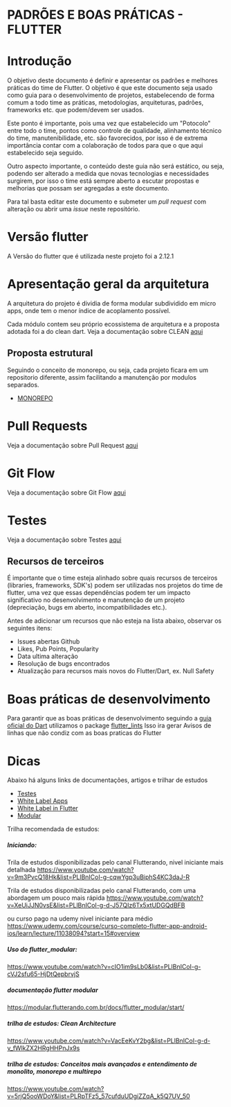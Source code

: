 #  PADRÕES E BOAS PRÁTICAS - FLUTTER

# Introdução

O objetivo deste documento é definir e apresentar os padrões e melhores práticas do time de Flutter. O objetivo é que este documento seja usado como guia para o desenvolvimento de projetos, estabelecendo de forma comum a todo time as práticas, metodologias, arquiteturas, padrões, frameworks etc. que podem/devem ser usados.

Este ponto é importante, pois uma vez que estabelecido um "Potocolo" entre todo o time, pontos como controle de qualidade, alinhamento técnico do time, manutenibilidade, etc. são favorecidos, por isso é de extrema importância contar com a colaboração de todos para que o que aqui estabelecido seja seguido.

Outro aspecto importante, o conteúdo deste guia não será estático, ou seja, podendo ser alterado a medida que novas tecnologias e necessidades surgirem, por isso o time está sempre aberto a escutar propostas e melhorias que possam ser agregadas a este documento.

Para tal basta editar este documento e submeter um  _pull request_  com alteração ou abrir uma  _issue_ neste repositório.

# Versão flutter
A Versão do flutter que é utilizada neste projeto foi a 2.12.1

# Apresentação geral da arquitetura 
A arquitetura do projeto é dividia de forma modular subdividido em micro apps, onde tem o menor índice de acoplamento possível.

Cada módulo contem seu próprio ecossistema de arquitetura e a proposta adotada foi a do clean dart.
Veja a documentação sobre CLEAN [aqui](./doc/CLEAN_ARCHITECTURE.md)

## Proposta estrutural
Seguindo o conceito de monorepo, ou seja, cada projeto ficara em um repositorio diferente, assim facilitando a manutenção por modulos separados.

 - [MONOREPO](./doc/MONOREPO.md)

# Pull Requests
Veja a documentação sobre Pull Request [aqui](./doc/PULL_REQUESTS.md)

# Git Flow
Veja a documentação sobre Git Flow [aqui](./doc/GIT_FLOW.md)

# Testes
Veja a documentação sobre Testes [aqui](./doc/TESTES.md)

## Recursos de terceiros

É importante que o time esteja alinhado sobre quais recursos de terceiros (libraries, frameworks, SDK's) podem ser utilizadas nos projetos do time de flutter, uma vez que essas dependências podem ter um impacto significativo no desenvolvimento e manutenção de um projeto (depreciação, bugs em aberto, incompatibilidades etc.). 

Antes de adicionar um recursos que não esteja na lista abaixo, observar os seguintes itens:

- Issues abertas Github
- Likes, Pub Points, Popularity
- Data ultima alteração
- Resolução de bugs encontrados
- Atualização para recursos mais novos do Flutter/Dart, ex. Null Safety

# Boas práticas de desenvolvimento
Para garantir que as boas práticas de desenvolvimento seguindo a [guia oficial do Dart](https://dart.dev/guides/language/effective-dart) utilizamos o package [flutter_lints](https://pub.dev/packages/flutter_lints) 
Isso ira gerar Avisos de linhas que não  condiz com as boas praticas do Flutter

# Dicas

Abaixo há alguns links de documentações, artigos e trilhar de estudos

-  [Testes](https://medium.com/cristiano-cunha/testes-automatizados-dart-cf9df0e741ab)
-  [White Label Apps](https://itnext.io/white-label-apps-in-flutter-613b2d0a80ce)
-  [White Label in Flutter](https://medium.com/@ramiechaarani/how-to-make-a-white-label-app-in-flutter-6c3ea40fd7d5)
-  [Modular](https://medium.com/flutterando/quais-os-problemas-que-o-flutter-modular-veio-resolver-deaed96b71b3)

Trilha recomendada de estudos:

##### Iniciando:
Trila de estudos disponibilizadas pelo canal Flutterando, nivel iniciante mais detalhada 
https://www.youtube.com/watch?v=9m3PvcQ18Hk&list=PLlBnICoI-g-cqwYgp3uBiphS4KC3daJ-R

Trila de estudos disponibilizadas pelo canal Flutterando, com uma abordagem um pouco mais rápida
https://www.youtube.com/watch?v=XeUiJJN0vsE&list=PLlBnICoI-g-d-J57QIz6Tx5xtUDGQdBFB 

ou curso pago na udemy nivel iniciante para médio 
https://www.udemy.com/course/curso-completo-flutter-app-android-ios/learn/lecture/11038094?start=15#overview

##### Uso do flutter_modular:
https://www.youtube.com/watch?v=cIO1im9sLb0&list=PLlBnICoI-g-cVJ2sfu65-HjDtQepbrvjS
##### documentação flutter modular
https://modular.flutterando.com.br/docs/flutter_modular/start/

##### trilha de estudos: Clean Architecture
https://www.youtube.com/watch?v=VacEeKvY2bg&list=PLlBnICoI-g-d-v_fWlkZX2HRgHHPnJx9s

##### trilha de estudos: Conceitos mais avançados e entendimento de monolito, monorepo e multirepo
https://www.youtube.com/watch?v=5rjQ5ooWDoY&list=PLRpTFz5_57cufduUDgiZZqA_k5Q7UV_50